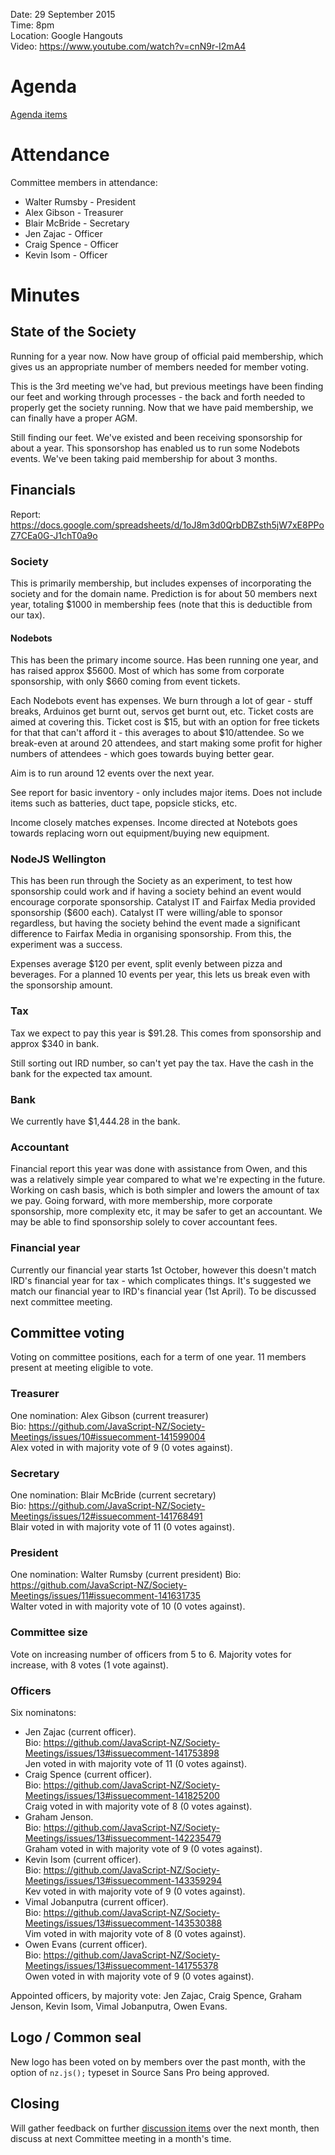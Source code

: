Date: 29 September 2015   
Time: 8pm   
Location: Google Hangouts  
Video: https://www.youtube.com/watch?v=cnN9r-I2mA4

# Agenda

[Agenda items](https://github.com/JavaScript-NZ/Society-Meetings/milestones/Meeting-2015-01)

# Attendance
Committee members in attendance:
* Walter Rumsby - President
* Alex Gibson - Treasurer
* Blair McBride - Secretary
* Jen Zajac - Officer
* Craig Spence - Officer
* Kevin Isom - Officer


# Minutes

## State of the Society

Running for a year now. Now have group of official paid membership, which gives us an appropriate number of members needed for member voting.

This is the 3rd meeting we've had, but previous meetings have been finding our feet and working through processes - the back and forth needed to properly get the society running. Now that we have paid membership, we can finally have a proper AGM.

Still finding our feet. We've existed and been receiving sponsorship for about a year. This sponsorshop has enabled us to run some Nodebots events. We've been taking paid membership for about 3 months.

## Financials

Report: https://docs.google.com/spreadsheets/d/1oJ8m3d0QrbDBZsth5jW7xE8PPoZ7CEa0G-J1chT0a9o

### Society
This is primarily membership, but includes expenses of incorporating the society and for the domain name. Prediction is for about 50 members next year, totaling $1000 in membership fees (note that this is deductible from our tax).

#### Nodebots
This has been the primary income source. Has been running one year, and has raised approx $5600. Most of which has some from corporate sponsorship, with only $660 coming from event tickets.

Each Nodebots event has expenses. We burn through a lot of gear - stuff breaks, Arduinos get burnt out, servos get burnt out, etc. Ticket costs are aimed at covering this. Ticket cost is $15, but with an option for free tickets for that that can't afford it - this averages to about $10/attendee. So we break-even at around 20 attendees, and start making some profit for higher numbers of attendees - which goes towards buying better gear.

Aim is to run around 12 events over the next year.

See report for basic inventory - only includes major items. Does not include items such as batteries, duct tape, popsicle sticks, etc.

Income closely matches expenses. Income directed at Notebots goes towards replacing worn out equipment/buying new equipment.

### NodeJS Wellington
This has been run through the Society as an experiment, to test how sponsorship could work and if having a society behind an event would encourage corporate sponsorship. Catalyst IT and Fairfax Media provided sponsorship ($600 each). Catalyst IT were willing/able to sponsor regardless, but having the society behind the event made a significant difference to Fairfax Media in organising sponsorship. From this, the experiment was a success.

Expenses average $120 per event, split evenly between pizza and beverages. For a planned 10 events per year, this lets us break even with the sponsorship amount.

### Tax
Tax we expect to pay this year is $91.28. This comes from sponsorship and approx $340 in bank.

Still sorting out IRD number, so can't yet pay the tax. Have the cash in the bank for the expected tax amount.

### Bank
We currently have $1,444.28 in the bank.

### Accountant
Financial report this year was done with assistance from Owen, and this was a relatively simple year compared to what we're expecting in the future. Working on cash basis, which is both simpler and lowers the amount of tax we pay. Going forward, with more membership, more corporate sponsorship, more complexity etc, it may be safer to get an accountant. We may be able to find sponsorship solely to cover accountant fees.

### Financial year
Currently our financial year starts 1st October, however this doesn't match IRD's financial year for tax - which complicates things. It's suggested we match our financial year to IRD's financial year (1st April). To be discussed next committee meeting.

## Committee voting

Voting on committee positions, each for a term of one year. 11 members present at meeting eligible to vote.

### Treasurer
One nomination: Alex Gibson (current treasurer)   
Bio: https://github.com/JavaScript-NZ/Society-Meetings/issues/10#issuecomment-141599004   
Alex voted in with majority vote of 9 (0 votes against).

### Secretary
One nomination: Blair McBride (current secretary)   
Bio: https://github.com/JavaScript-NZ/Society-Meetings/issues/12#issuecomment-141768491   
Blair voted in with majority vote of 11 (0 votes against).

### President
One nomination: Walter Rumsby (current president)   Bio: https://github.com/JavaScript-NZ/Society-Meetings/issues/11#issuecomment-141631735   
Walter voted in with majority vote of 10 (0 votes against).

### Committee size
Vote on increasing number of officers from 5 to 6. Majority votes for increase, with 8 votes (1 vote against).

### Officers
Six nominatons:
* Jen Zajac (current officer).   
  Bio: https://github.com/JavaScript-NZ/Society-Meetings/issues/13#issuecomment-141753898   
  Jen voted in with majority vote of 11 (0 votes against).
* Craig Spence (current officer).   
  Bio: https://github.com/JavaScript-NZ/Society-Meetings/issues/13#issuecomment-141825200   
  Craig voted in with majority vote of 8 (0 votes against).
* Graham Jenson.   
  Bio: https://github.com/JavaScript-NZ/Society-Meetings/issues/13#issuecomment-142235479   
  Graham voted in with majority vote of 9 (0 votes against).
* Kevin Isom (current officer).   
  Bio: https://github.com/JavaScript-NZ/Society-Meetings/issues/13#issuecomment-143359294   
  Kev voted in with majority vote of 9 (0 votes against).
* Vimal Jobanputra (current officer).   
  Bio: https://github.com/JavaScript-NZ/Society-Meetings/issues/13#issuecomment-143530388   
  Vim voted in with majority vote of 8 (0 votes against).
* Owen Evans (current officer).   
  Bio: https://github.com/JavaScript-NZ/Society-Meetings/issues/13#issuecomment-141755378   
  Owen voted in with majority vote of 9 (0 votes against).

Appointed officers, by majority vote: Jen Zajac, Craig Spence, Graham Jenson, Kevin Isom, Vimal Jobanputra, Owen Evans.

## Logo / Common seal

New logo has been voted on by members over the past month, with the option of ```nz.js();``` typeset in Source Sans Pro being approved.

## Closing

Will gather feedback on further [discussion items](https://github.com/JavaScript-NZ/Society-Meetings/issues) over the next month, then discuss at next Committee meeting in a month's time.
